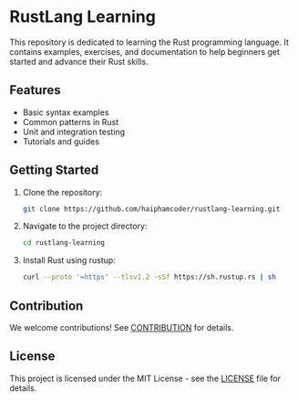 # RustLang Learning

This repository is dedicated to learning the Rust programming language. It contains examples, exercises, and documentation to help beginners get started and advance their Rust skills.

## Features

- Basic syntax examples
- Common patterns in Rust
- Unit and integration testing
- Tutorials and guides

## Getting Started

1. Clone the repository:

   ```bash
   git clone https://github.com/haiphamcoder/rustlang-learning.git
   ```

2. Navigate to the project directory:

    ```bash
    cd rustlang-learning
    ```

3. Install Rust using rustup:

    ```bash
    curl --proto '=https' --tlsv1.2 -sSf https://sh.rustup.rs | sh
    ```

## Contribution

We welcome contributions! See [CONTRIBUTION](./CONTRIBUTION.md) for details.

## License

This project is licensed under the MIT License - see the [LICENSE](./LICENSE) file for details.

